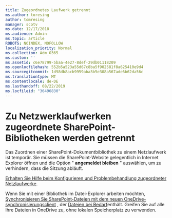 ```yaml
---
title: Zugeordnetes Laufwerk getrennt
ms.author: toresing
author: tomresing
manager: scotv
ms.date: 12/17/2018
ms.audience: Admin
ms.topic: article
ROBOTS: NOINDEX, NOFOLLOW
localization_priority: Normal
ms.collection: Adm_O365
ms.custom: ''
ms.assetid: c6e78799-5baa-4e27-8def-29db01118209
ms.openlocfilehash: 552b5a523a55d67c8ba5f902581f8a625410e9d4
ms.sourcegitcommit: 1d98db8acb9959aba3b5e308a567ade6b62da56c
ms.translationtype: MT
ms.contentlocale: de-DE
ms.lasthandoff: 08/22/2019
ms.locfileid: "36496830"
---
```

# <a name="sharepoint-libraries-mapped-to-network-drives-become-disconnected"></a>Zu Netzwerklaufwerken zugeordnete SharePoint-Bibliotheken werden getrennt

Das Zuordnen einer SharePoint-Dokumentbibliothek zu einem Netzlaufwerk ist temporär. Sie müssen die SharePoint-Website gelegentlich in Internet Explorer öffnen und die Option " **angemeldet bleiben** " auswählen, um zu verhindern, dass die Sitzung abläuft. 
  
[Erhalten Sie Hilfe beim Konfigurieren und Problembehandlung zugeordneter Netzlaufwerke](https://support.office.com/article/ef399c67-4578-4c3a-adbe-0b489084eabe.aspx).
  
Wenn Sie mit einer Bibliothek im Datei-Explorer arbeiten möchten, [Synchronisieren Sie SharePoint-Dateien mit dem neuen OneDrive-synchronisierungsclient](https://support.office.com/article/6de9ede8-5b6e-4503-80b2-6190f3354a88.aspx) , der [Dateien bei Bedarf](https://support.office.com/article/0e6860d3-d9f3-4971-b321-7092438fb38e.aspx)enthält. Greifen Sie auf alle Ihre Dateien in OneDrive zu, ohne lokalen Speicherplatz zu verwenden.
  

